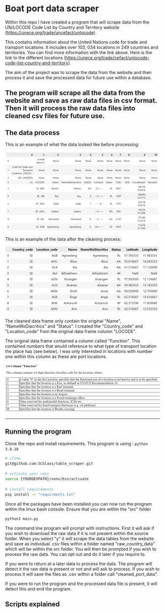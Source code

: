 # Boat port data scraper 

Within this repo I have created a program that will scrape data from the UN/LOCODE Code List by Country and Territory website (https://unece.org/trade/uncefact/unlocode).

This contains information about the United Nations code for trade and transport locations. It includes over 103, 034 locations in 249 countries and territories. You can find more information with the link above. Here is the link to the different locations (https://unece.org/trade/cefact/unlocode-code-list-country-and-territory).

The aim of the project was to scrape the data from the website and then process it and save the processed data for future use within a database.

The program will scrape all the data from the website and save as raw data files in csv format. Then it will process the raw data files into cleaned csv files for future use. 
---
## The data process

This is an example of what the data looked like before processing:
<div align="center">
    <img src="assets/unclean.png" width="600px"</img> 
</div>

This is an example of the data after the cleaning process: 
<div align="center">
    <img src="assets/cleaned.png" width="600px"</img> 
</div>

The cleaned data frame only contain the original "Name", "NameWoDiacritics" and "Status". I created the "Country_code" and "Location_code" from the original data frame column "LOCODE".

The original data frame contained a column called "Function". This contained numbers that would reference to what type of transport location the place has (see below). I was only interested in locations with number one within this column as these are port locations.  
<div align="center">
    <img src="assets/function.png" width="600px"</img> 
</div>

---
## Running the program

Clone the repo and install requirements. This program is using : ```python 3.9.18```

```bash
# clone
git@github.com:SCGlass/table_scraper.git

# activate your venv
source {YOURDEVPATH}/venv/bin/activate

# install requirements
pip install -r "requirments.txt"

```

Once all the packages have been installed you can now run the program within the linux bash console. Ensure that you are within the "src" folder 

```bash
python3 main.py
```

The command line program will prompt with instructions. First it will ask if you wish to download the raw data if it is not present within the source folder. When you select "y" it will scrape the data tables from the website and save as individual .csv files within a folder named "raw_country_data" which will be within the src folder. You will then be prompted if you wish to process the raw data. You can opt out and do it later if you require to. 

If you were to return at a later data to process the data. The program will detect it the raw data is present or not and will ask to process. If you wish to process it will save the files as .csv within a folder call "cleaned_port_data". 

If you were to run the program and the processed data file is present, it will detect this and end the program.

## Scripts explained


